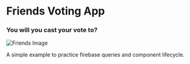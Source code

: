 # Friends Voting App

### You will you cast your vote to?

![Friends Image](https://www.abc.net.au/cm/lb/10993750/data/friends-gif-data.gif)

A simple example to practice firebase queries and component lifecycle.
